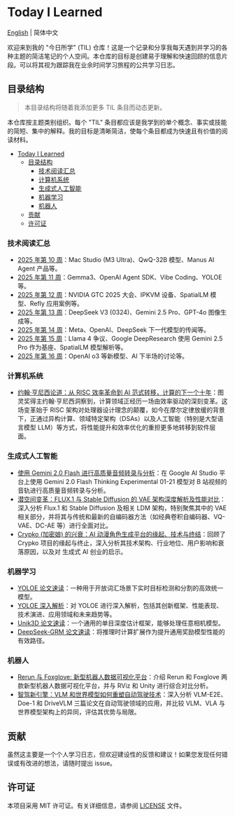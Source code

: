 # Today I Learned

[English](README.md) | 简体中文

欢迎来到我的 "今日所学" (TIL) 仓库！这是一个记录和分享我每天遇到并学习的各种主题的简洁笔记的个人空间。本仓库的目标是创建易于理解和快速回顾的信息片段。可以将其视为跟踪我在业余时间学习旅程的公共学习日志。

## 目录结构

> 本目录结构将随着我添加更多 TIL 条目而动态更新。

本仓库按主题类别组织。每个 "TIL" 条目都应该是我学到的单个概念、事实或技能的简短、集中的解释。我的目标是清晰简洁，使每个条目都成为快速且有价值的阅读材料。

- [Today I Learned](#today-i-learned)
  - [目录结构](#目录结构)
    - [技术阅读汇总](#技术阅读汇总)
    - [计算机系统](#计算机系统)
    - [生成式人工智能](#生成式人工智能)
    - [机器学习](#机器学习)
    - [机器人](#机器人)
  - [贡献](#贡献)
  - [许可证](#许可证)

### 技术阅读汇总

- [2025 年第 10 周](./weekly/2025/2025W10/README.zh-CN.md)：Mac Studio (M3 Ultra)、QwQ-32B 模型、Manus AI Agent 产品等。
- [2025 年第 11 周](./weekly/2025/2025W11/README.zh-CN.md)：Gemma3、OpenAI Agent SDK、Vibe Coding、YOLOE 等。
- [2025 年第 12 周](./weekly/2025/2025W12/README.zh-CN.md)：NVIDIA GTC 2025 大会、IPKVM 设备、SpatialLM 模型、Refly 应用案例等。
- [2025 年第 13 周](./weekly/2025/2025W13/README.zh-CN.md)：DeepSeek V3 (0324)、Gemini 2.5 Pro、GPT-4o 图像生成等。
- [2025 年第 14 周](./weekly/2025/2025W14/README.zh-CN.md)：Meta、OpenAI、DeepSeek 下一代模型的传闻等。
- [2025 年第 15 周](./weekly/2025/2025W15/README.zh-CN.md)：Llama 4 争议、Google DeepResearch 使用 Gemini 2.5 Pro 作为基座、SpatialLM 模型解析等。
- [2025 年第 16 周](./weekly/2025/2025W16/README.zh-CN.md)：OpenAI o3 等新模型、AI 下半场的讨论等。

### 计算机系统

- [约翰·亨尼西论道：从 RISC 效率革命到 AI 范式转移，计算的下一个十年](./computer-system/20250403-notes-on-john-hennessy-insights/README.zh-CN.md)：图灵奖得主约翰·亨尼西洞察到，计算领域正经历一场由效率驱动的深刻变革。这场变革始于 RISC 架构对处理器设计理念的颠覆，如今在摩尔定律放缓的背景下，正通过异构计算、领域特定架构（DSAs）以及人工智能（特别是大型语言模型 LLM）等方式，将性能提升和效率优化的重担更多地转移到软件层面。

### 生成式人工智能

- [使用 Gemini 2.0 Flash 进行高质量音频转录与分析](./generative-ai/20250127-gemini-2.0-flash-thinking-for-audio-transcription/README.zh-CN.md)：在 Google AI Studio 平台上使用 Gemini 2.0 Flash Thinking Experimental 01-21 模型对 B 站视频的音轨进行高质量音频转录与分析。
- [潜空间变革：FLUX.1 与 Stable Diffusion 的 VAE 架构深度解析及性能对比](./generative-ai/20250213-latent-vae-flux-sd-comparison/README.zh-CN.md)：深入分析 Flux.1 和 Stable Diffusion 及相关 LDM 架构，特别聚焦其中的 VAE 相关部分，并将其与传统和最新的自编码器方法（如经典卷积自编码器、VQ-VAE、DC-AE 等）进行全面对比。
- [Crypko (加密娘) 的兴衰：AI 动漫角色生成平台的缘起、技术与终结](./generative-ai/20250401-the-rise-and-fall-of-crypko/README.zh-CN.md)：回顾了 Crypko 项目的缘起与终止，深入分析其技术架构、行业地位、用户影响和衰落原因，以及对 生成式 AI 创业的启示。

### 机器学习

- [YOLOE 论文速读](./machine-learning/20250311-yoloe-paper-reading/README.zh-CN.md)：一种用于开放词汇场景下实时目标检测和分割的高效统一模型。
- [YOLOE 深入解析](./machine-learning/20250312-yoloe-in-depth/README.zh-CN.md)：对 YOLOE 进行深入解析，包括其创新框架、性能表现、技术演进、应用领域和未来趋势等。
- [Unik3D 论文速读](./machine-learning/20250402-unik3d-paper-reading/README.zh-CN.md)：一个通用的单目深度估计框架，能够处理任意相机模型。
- [DeepSeek-GRM 论文速读](./machine-learning/20250406-deepseek-grm-paper-reading/README.zh-CN.md)：将推理时计算扩展作为提升通用奖励模型性能的有效路径。

### 机器人

- [Rerun 与 Foxglove: 新型机器人数据可视化平台](./robotics/20250211-rerun-and-foxglove/README.zh-CN.md)：介绍 Rerun 和 Foxglove 两款新型机器人数据可视化平台，并与 RViz 和 Unity 进行综合对比分析。
- [智驾新引擎：VLM 和世界模型如何重塑自动驾驶技术](./robotics/20250227-vlm-and-world-model-in-autonomous-driving/README.zh-CN.md)：深入分析 VLM-E2E、Doe-1 和 DriveVLM 三篇论文在自动驾驶领域的应用，并比较 VLM、VLA 与世界模型架构上的异同，评估其优势与局限。

## 贡献

虽然这主要是一个个人学习日志，但欢迎建设性的反馈和建议！如果您发现任何错误或有改进的想法，请随时提出 issue。

## 许可证

本项目采用 MIT 许可证。有关详细信息，请参阅 [LICENSE](LICENSE) 文件。
